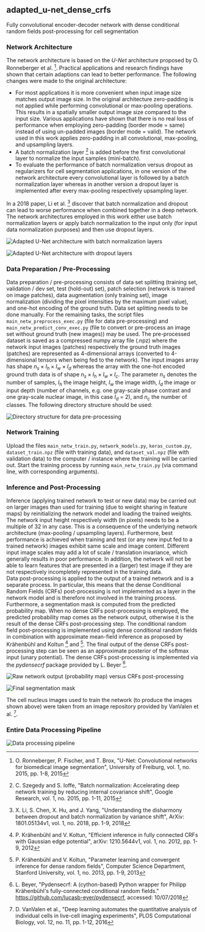 ## adapted_u-net_dense_crfs

Fully convolutional encoder-decoder network with dense conditional random fields post-processing for cell segmentation


### Network Architecture

The network architecture is based on the *U-Net* architecture proposed by O. Ronneberger et al. [^1]. Practical applications and research findings have shown that certain adaptions can lead to better performance. The following changes were made to the original architecture:  

* For most applications it is more convenient when input image size matches output image
size. In the original architecture zero-padding is not applied while performing convolutional or max-pooling operations. This results in a spatially smaller output image size compared to
the input size. Various applications have shown that there is no real loss of performance when employing zero-padding (border mode = same) instead of using un-padded images (border mode = valid). The network used in this work applies zero-padding in all convolutional, max-pooling, and upsampling layers.
* A batch normalization layer [^2] is added before the first convolutional layer to normalize the input samples (mini-batch).
* To evaluate the performance of batch normalization versus dropout as regularizers for cell
segmentation applications, in one version of the network architecture every convolutional
layer is followed by a batch normalization layer whereas in another
version a dropout layer is implemented after every max-pooling respectively upsampling
layer.  

In a 2018 paper, Li et al. [^3] discover that batch normalization and dropout can
lead to worse performance when combined together in a deep network. The network architectures
employed in this work either use batch normalization layers or apply batch normalization to the input only (for input data normalization purposes) and then use dropout layers.  

![Adapted U-Net architecture with batch normalization layers](data/u-net_batchnorm.png)  

![Adapted U-Net architecture with dropout layers](data/u-net_dropout.png)  


### Data Preparation / Pre-Processing

Data preparation / pre-processing consists of data set splitting (training set, validation / dev set, test (hold-out) set), patch selection (network is trained on image patches), data augmentation (only training set), image normalization (dividing the pixel intensities by the maximum pixel value), and one-hot encoding of the ground truth. Data set splitting needs to be done manually. For the remaining tasks, the script files `main_netw_preprocess_exec.py` (file for data pre-processing) and `main_netw_predict_conv_exec.py` (file to convert or pre-process an image set without ground truth (new images)) may be used. The pre-processed dataset is saved as a compressed numpy array file (.npz) where the network input images (patches) respectively the ground truth images (patches) are represented as 4-dimensional arrays (converted to 4-dimensional tensors when being fed to the network). The input images array has shape $n_s \times I_h \times I_w \times I_d$ whereas the array with the one-hot encoded ground truth data is of shape $n_s \times I_h \times I_w \times I_c$. The parameter $n_s$ denotes the number of samples, $I_h$ the image height, $I_w$ the image width, $I_d$ the
image or input depth (number of channels, e.g. one gray-scale phase contrast and one gray-scale nuclear image, in this case $I_d$ = 2), and $n_c$ the number of classes. The following directory structure should be used:  

![Directory structure for data pre-processing](data/folder_input.png)  


### Network Training

Upload the files `main_netw_train.py`, `network_models.py`, `keras_custom.py`, `dataset_train.npz` (file with training data), and `dataset_val.npz` (file with validation data) to the computer / instance where the training will be carried out. Start the training process by running `main_netw_train.py` (via command line, with corresponding arguments).


### Inference and Post-Processing

Inference (applying trained network to test or new data) may be carried out on larger images
than used for training (due to weight sharing in feature maps) by reinitializing the network model and loading the trained weights. The network input height respectively width (in pixels) needs to be a multiple of 32 in any case. This is a consequence of the underlying network architecture (max-pooling / upsampling layers). Furthermore, best performance is achieved when training and test (or any new input fed to a trained network) images exhibit same scale and image content. Different input image scales may add a lot of scale / translation invariance, which generally results in poor performance. In addition, the network will not be able to learn features that are presented in a (larger) test image if they are not respectively incompletely represented in the training data.  
Data post-processing is applied to the output of a trained network and is a separate process. In particular, this means that the dense Conditional Random Fields (CRFs) post-processing is not implemented as a layer in the network model and is therefore not involved in the training process. Furthermore, a segmentation mask is computed from the predicted probability map. When no dense CRFs post-processing is employed, the predicted probability map comes as the network output, otherwise it is the result of the dense CRFs post-processing step. The conditional random field post-processing is implemented using dense conditional random fields
in combination with approximate mean-field inference as proposed by Krähenbühl and Koltun [^4] and [^5]. The final output of the dense CRFs post-processing step can be seen as an approximate posterior of the softmax input (unary potential). The dense CRFs post-processing is implemented via the *pydensecrf* package provided by L. Beyer [^6].  

![Raw network output (probability map) versus CRFs post-processing](data/nuclei_CRF.png)  

![Final segmentation mask](data/nuclei_mask.png)  

The cell nucleus images used to train the network (to produce the images shown above) were taken from an image repository provided by VanValen et al. [^7].


### Entire Data Processing Pipeline

![Data processing pipeline](data/data_processing.png)  


[^1]: O. Ronneberger, P. Fischer, and T. Brox, "U-Net: Convolutional networks for biomedical image segmentation", University of Freiburg, vol. 1, no. 2015, pp. 1-8, 2015
[^2]: C. Szegedy and S. Ioffe, "Batch normalization: Accelerating deep network training by reducing internal covariance shift", Google Research, vol. 1, no. 2015, pp. 1-11, 2015
[^3]: X. Li, S. Chen, X. Hu, and J. Yang, "Understanding the disharmony between dropout and batch normalization by variance shift", ArXiv: 1801.05134v1, vol. 1, no. 2018, pp. 1-9, 2018
[^4]: P. Krähenbühl and V. Koltun, "Efficient inference in fully connected CRFs with Gaussian edge potential", arXiv: 1210.5644v1, vol. 1, no. 2012, pp. 1-9, 2012
[^5]: P. Krähenbühl and V. Koltun, "Parameter learning and convergent inference for dense random fields", Computer Science Department, Stanford University, vol. 1, no. 2013, pp. 1-9, 2013
[^6]: L. Beyer, "Pydensecrf: A (cython-based) Python wrapper for Philipp Krähenbühl's fully-connected conditional random fields." https://github.com/lucasb-eyer/pydensecrf, accessed: 10/07/2018
[^7]: D. VanValen et al., "Deep learning automates the quantitative analysis of individual cells in live-cell imaging experiments", PLOS Computational Biology, vol. 12, no. 11, pp. 1-12, 2016
